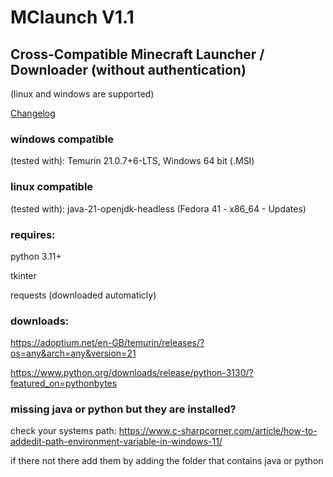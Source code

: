 # MClaunch V1.1
## Cross-Compatible Minecraft Launcher / Downloader (without authentication)
(linux and windows are supported)

[Changelog](https://pastebin.com/KMnAiFyT)

### windows compatible 
(tested with): Temurin 21.0.7+6-LTS, Windows 64 bit (.MSI)

### linux compatible 
(tested with): java-21-openjdk-headless (Fedora 41 - x86_64 - Updates)

### requires:
python 3.11+

tkinter

requests (downloaded automaticly)

### downloads:

https://adoptium.net/en-GB/temurin/releases/?os=any&arch=any&version=21

https://www.python.org/downloads/release/python-3130/?featured_on=pythonbytes

### missing java or python but they are installed?
check your systems path: https://www.c-sharpcorner.com/article/how-to-addedit-path-environment-variable-in-windows-11/

if there not there add them by adding the folder that contains java or python
